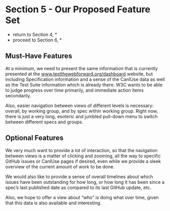 # Section 5 - Our Proposed Feature Set

* return to Section 4,  *
* proceed to Section 6, *

## Must-Have Features

At a minimum, we need to present the same information that is currently presented at the www.testthewebforward.org/dashboard website, but including Specification information and a sense of the CanIUse data as well as the Test Suite information which is already there.  W3C wants to be able to judge progress over time primarily, and immediate action items secondarily.

Also, easier navigation between views of different levels is necessary:  overall, by working group, and by spec within working group.  Right now, there is just a very long, esoteric and jumbled pull-down menu to switch between different specs and groups.

## Optional Features

We very much want to provide a lot of interaction, so that the navigation between views is a matter of clicking and zooming, all the way to specific GitHub issues or CanIUse pages if desired, even while we provide a sleek overview of the current amount of work to be done.

We would also like to provide a sense of overall timelines about which issues have been outstanding for how long, or how long it has been since a spec’s last published date as compared to its last GitHub update, etc.

Also, we hope to offer a view about “who” is doing what over time, given that this data is also available and interesting.
